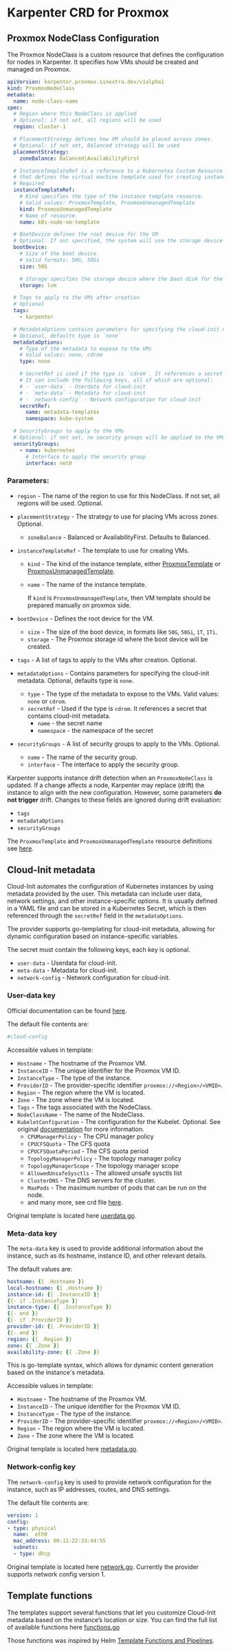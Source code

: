 # Karpenter CRD for Proxmox

## Proxmox NodeClass Configuration

The Proxmox NodeClass is a custom resource that defines the configuration for nodes in Karpenter.
It specifies how VMs should be created and managed on Proxmox.

```yaml
apiVersion: karpenter.proxmox.sinextra.dev/v1alpha1
kind: ProxmoxNodeClass
metadata:
  name: node-class-name
spec:
  # Region where this NodeClass is applied
  # Optional: if not set, all regions will be used
  region: cluster-1

  # PlacementStrategy defines how VM should be placed across zones.
  # Optional: if not set, Balanced strategy will be used
  placementStrategy:
    zoneBalance: Balanced|AvailabilityFirst

  # InstanceTemplateRef is a reference to a Kubernetes Custom Resource
  # that defines the virtual machine template used for creating instances.
  # Required
  instanceTemplateRef:
    # Kind specifies the type of the instance template resource.
    # Valid values: ProxmoxTemplate, ProxmoxUnmanagedTemplate
    kind: ProxmoxUnmanagedTemplate
    # Name of resource
    name: k8s-node-vm-template

  # BootDevice defines the root device for the VM
  # Optional: If not specified, the system will use the storage device on which the template is stored.
  bootDevice:
    # Size of the boot device
    # Valid formats: 50G, 50Gi
    size: 50G

    # Storage specifies the storage device where the boot disk for the virtual machine will be created.
    storage: lvm

  # Tags to apply to the VMs after creation
  # Optional
  tags:
    - karpenter

  # MetadataOptions contains parameters for specifying the cloud-init metadata
  # Optional, defaults type is `none`
  metadataOptions:
    # Type of the metadata to expose to the VMs
    # Valid values: none, cdrom
    type: none

    # SecretRef is used if the type is `cdrom`. It references a secret that contains cloud-init metadata.
    # It can include the following keys, all of which are optional:
    # - `user-data` - Userdata for cloud-init
    # - `meta-data` - Metadata for cloud-init
    # - `network-config` - Network configuration for cloud-init
    secretRef:
      name: metadata-templates
      namespace: kube-system

  # SecurityGroups to apply to the VMs
  # Optional: if not set, no security groups will be applied to the VMs
  securityGroups:
    - name: kubernetes
      # Interface to apply the security group
      interface: net0
```

### Parameters:

* `region` - The name of the region to use for this NodeClass. If not set, all regions will be used. Optional.

* `placementStrategy` - The strategy to use for placing VMs across zones. Optional.
  - `zoneBalance` - Balanced or AvailabilityFirst. Defaults to Balanced.

* `instanceTemplateRef` - The template to use for creating VMs.
  - `kind` - The kind of the instance template, either [ProxmoxTemplate](nodetemplateclass.md) or [ProxmoxUnmanagedTemplate](nodetemplateclass.md).
  - `name` - The name of the instance template.

    If `kind` is `ProxmoxUnmanagedTemplate`, then VM template should be prepared manually on proxmox side.

* `bootDevice` - Defines the root device for the VM.
  - `size` - The size of the boot device, in formats like `50G`, `50Gi`, `1T`, `1Ti`.
  - `storage` - The Proxmox storage id where the boot device will be created.

* `tags` - A list of tags to apply to the VMs after creation. Optional.

* `metadataOptions` - Contains parameters for specifying the cloud-init metadata. Optional, defaults type is `none`.
  - `type` - The type of the metadata to expose to the VMs. Valid values: `none` or `cdrom`.
  - `secretRef` - Used if the type is `cdrom`. It references a secret that contains cloud-init metadata.
    - `name` - the secret name
    - `namespace` - the namespace of the secret

* `securityGroups` - A list of security groups to apply to the VMs. Optional.
  - `name` - The name of the security group.
  - `interface` - The interface to apply the security group.

Karpenter supports instance drift detection when an `ProxmoxNodeClass` is updated.
If a change affects a node, Karpenter may replace (drift) the instance to align with the new configuration.
However, some parameters __do not trigger__ drift.
Changes to these fields are ignored during drift evaluation:
* `tags`
* `metadataOptions`
* `securityGroups`

The `ProxmoxTemplate` and `ProxmoxUnmanagedTemplate` resource definitions see [here](nodetemplateclass.md).

## Cloud-Init metadata

Cloud-Init automates the configuration of Kubernetes instances by using metadata provided by the user. This metadata can include user data, network settings, and other instance-specific options. It is usually defined in a YAML file and can be stored in a Kubernetes Secret, which is then referenced through the `secretRef` field in the `metadataOptions`.

The provider supports go-templating for cloud-init metadata, allowing for dynamic configuration based on instance-specific variables.

The secret must contain the following keys, each key is optional.
- `user-data` - Userdata for cloud-init.
- `meta-data` - Metadata for cloud-init.
- `network-config` - Network configuration for cloud-init.

### User-data key

Official documentation can be found [here](https://cloudinit.readthedocs.io/en/latest/topics/examples.html#user-data).

The default file contents are:

```yaml
#cloud-config
```

Accessible values in template:
* `Hostname` - The hostname of the Proxmox VM.
* `InstanceID` - The unique identifier for the Proxmox VM ID.
* `InstanceType` - The type of the instance.
* `ProviderID` - The provider-specific identifier `proxmox://<Region>/<VMID>`.
* `Region` - The region where the VM is located.
* `Zone` - The zone where the VM is located.
* `Tags` - The tags associated with the NodeClass.
* `NodeClassName` - The name of the NodeClass.
* `KubeletConfiguration` - The configuration for the Kubelet. Optional. See original [documentation](https://pkg.go.dev/k8s.io/kubelet/config/v1beta1#KubeletConfiguration) for more information.
  - `CPUManagerPolicy` - The CPU manager policy
  - `CPUCFSQuota` - The CFS quota
  - `CPUCFSQuotaPeriod` - The CFS quota period
  - `TopologyManagerPolicy` - The topology manager policy
  - `TopologyManagerScope` - The topology manager scope
  - `AllowedUnsafeSysctls` - The allowed unsafe sysctls list
  - `ClusterDNS` - The DNS servers for the cluster.
  - `MaxPods` - The maximum number of pods that can be run on the node.
  - and many more, see crd file [here](/pkg/apis/v1alpha1/nodeclass.go).

Original template is located here [userdata.go](/pkg/providers/instance/cloudinit/userdata.go).

### Meta-data key

The `meta-data` key is used to provide additional information about the instance, such as its hostname, instance ID, and other relevant details.

The default values are:

```yaml
hostname: {{ .Hostname }}
local-hostname: {{ .Hostname }}
instance-id: {{ .InstanceID }}
{{- if .InstanceType }}
instance-type: {{ .InstanceType }}
{{- end }}
{{- if .ProviderID }}
provider-id: {{ .ProviderID }}
{{- end }}
region: {{ .Region }}
zone: {{ .Zone }}
availability-zone: {{ .Zone }}
```

This is go-template syntax, which allows for dynamic content generation based on the instance's metadata.

Accessible values in template:
* `Hostname` - The hostname of the Proxmox VM.
* `InstanceID` - The unique identifier for the Proxmox VM ID.
* `InstanceType` - The type of the instance.
* `ProviderID` - The provider-specific identifier `proxmox://<Region>/<VMID>`.
* `Region` - The region where the VM is located.
* `Zone` - The zone where the VM is located.

Original template is located here [metadata.go](/pkg/providers/instance/cloudinit/metadata.go).

### Network-config key

The `network-config` key is used to provide network configuration for the instance, such as IP addresses, routes, and DNS settings.

The default file contents are:

```yaml
version: 1
config:
- type: physical
  name:  eth0
  mac_address: 00:11:22:33:44:55
  subnets:
  - type: dhcp
```

Original template is located here [network.go](/pkg/providers/instance/cloudinit/network.go).
Currently the provider supports network config version 1.

## Template functions

The templates support several functions that let you customize Cloud-Init metadata based on the instance’s location or size.
You can find the full list of available functions here [functions.go](/pkg/providers/instance/cloudinit/functions.go)

Those functions was inspired by Helm [Template Functions and Pipelines](https://helm.sh/docs/chart_template_guide/functions_and_pipelines/).

